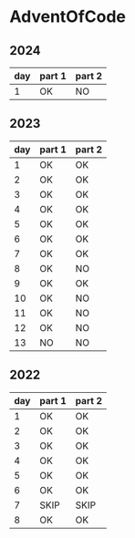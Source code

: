 # AdventOfCode

## 2024

| day | part 1 | part 2 |
| --- | ------ | ------ |
| 1   | OK     | NO     |

## 2023

| day | part 1 | part 2 |
| --- | ------ | ------ |
| 1   | OK     | OK     |
| 2   | OK     | OK     |
| 3   | OK     | OK     |
| 4   | OK     | OK     |
| 5   | OK     | OK     |
| 6   | OK     | OK     |
| 7   | OK     | OK     |
| 8   | OK     | NO     |
| 9   | OK     | OK     |
| 10  | OK     | NO     |
| 11  | OK     | NO     |
| 12  | OK     | NO     |
| 13  | NO     | NO     |

## 2022

| day | part 1 | part 2 |
| --- | ------ | ------ |
| 1   | OK     | OK     |
| 2   | OK     | OK     |
| 3   | OK     | OK     |
| 4   | OK     | OK     |
| 5   | OK     | OK     |
| 6   | OK     | OK     |
| 7   | SKIP   | SKIP   |
| 8   | OK     | OK     |
